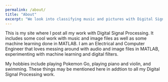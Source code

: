 ```yaml
---
permalink: /about/
title: "About"
excerpt: "We look into classifying music and pictures with Digital Signal Processing."
---
```


This is my site where I post all my work with Digital Signal Processing. It includes some cool work with music and image files as well as some machine learning done in MATLAB.
I am an Electrical and Computer Engineer that loves messing around with audio and image files in MATLAB, experimenting with machine learning and digital filters.

My hobbies include playing Pokemon Go, playing piano and violin, and swimming. These things may be mentioned here in addtion to all my Digital Signal Processing work. 
